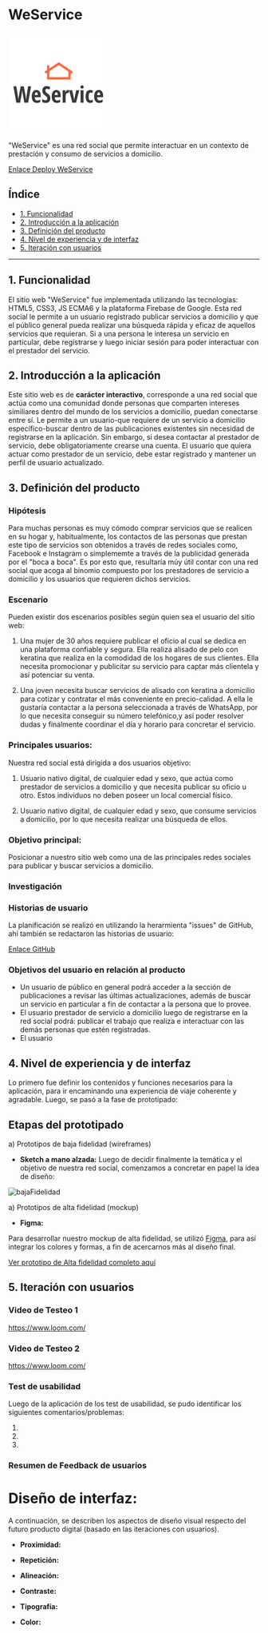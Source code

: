 # WeService

![Logo](src/img/logo-weservice.png)

"WeService" es una red social que permite interactuar en un contexto de prestación y consumo de servicios a domicilio.

[Enlace Deploy WeService](https://red-social2020.firebaseapp.com/#/inicio)

## Índice

* [1. Funcionalidad](#1-funcionalidad)
* [2. Introducción a la aplicación](#2-introducción-a-la-aplicación)
* [3. Definición del producto](#3-definición-del-producto)
* [4. Nivel de experiencia y de interfaz](#4-nivel-de-experiencia-y-de-interfaz)
* [5. Iteración con usuarios](#5-iteración-con-usuarios)

***

## 1. Funcionalidad
El sitio web "WeService" fue implementada utilizando las tecnologías: HTML5, CSS3, JS ECMA6 y la plataforma Firebase de Google.
Esta red social le permite a un usuario registrado publicar servicios a domicilio y que el público general pueda realizar una búsqueda rápida y eficaz de aquellos servicios que requieran. Si a una persona le interesa un servicio en particular, debe registrarse y luego iniciar sesión para poder interactuar con el prestador del servicio.

## 2. Introducción a la aplicación
Este sitio web es de **carácter interactivo**, corresponde a una red social que actúa como una comunidad donde personas que comparten intereses similiares dentro del mundo de los servicios a domicilio, puedan conectarse entre sí. 
Le permite a un usuario-que requiere de un servicio a domicilio específico-buscar dentro de las publicaciones existentes sin necesidad de registrarse en la aplicación. Sin embargo, si desea contactar al prestador de servicio, debe obligatoriamente crearse una cuenta.
El usuario que quiera actuar como prestador de un servicio, debe estar registrado y mantener un perfil de usuario actualizado.

## 3. Definición del producto

### Hipótesis
Para muchas personas es muy cómodo comprar servicios que se realicen en su hogar y, habitualmente, los contactos de las personas que prestan este tipo de servicios son obtenidos a través de redes sociales como, Facebook e Instagram o simplememte a través de la publicidad generada por el "boca a boca".
Es por esto que, resultaría múy útil contar con una red social que acoga al binomio compuesto por los prestadores de servicio a domicilio y los usuarios que requieren dichos servicios.

### Escenario
Pueden existir dos escenarios posibles según quien sea el usuario del sitio web:
1. Una mujer de 30 años requiere publicar el oficio al cual se dedica en una plataforma confiable y segura. Ella realiza alisado de pelo con keratina que realiza en la comodidad de los hogares de sus clientes. Ella necesita promocionar y publicitar su servicio para captar más clientela y así potenciar su venta. 

2. Una joven necesita buscar servicios de alisado con keratina a domicilio para cotizar y contratar el más conveniente en precio-calidad. A ella le gustaría contactar a la persona seleccionada a través de WhatsApp, por lo que necesita conseguir su número telefónico,y así poder resolver dudas y finalmente coordinar el día y horario para concretar el servicio.

### Principales usuarios:
Nuestra red social está dirigida a dos usuarios objetivo:
1. Usuario nativo digital, de cualquier edad y sexo, que actúa como prestador de servicios a domicilio y que necesita publicar su oficio u otro. Estos individuos no deben poseer un local comercial físico.

2. Usuario nativo digital, de cualquier edad y sexo, que consume servicios a domicilio, por lo que necesita realizar una búsqueda de ellos.

### Objetivo principal:
Posicionar a nuestro sitio web como una de las principales redes sociales para publicar y buscar servicios a domicilio.

### Investigación

### Historias de usuario
La planificación se realizó en utilizando la herarmienta "issues" de GitHub, ahí también se redactaron las historias de usuario:

[Enlace GitHub](https://github.com/rinarive/SCL012-Social-Network/projects/1)

### Objetivos del usuario en relación al producto

- Un usuario de público en general podrá acceder a la sección de publicaciones a revisar las últimas actualizaciones, además de buscar un servicio en particular a fin de contactar a la persona que lo provee.
- El usuario prestador de servicio a domicilio luego de registrarse en la red social podrá: publicar el trabajo que realiza e interactuar con las demás personas que estén registradas.
- El usuario 

## 4. Nivel de experiencia y de interfaz
Lo primero fue definir los contenidos y funciones necesarios para la aplicación, para ir encaminando una experiencia de viaje coherente y agradable.
Luego, se pasó a la fase de prototipado:

## Etapas del prototipado

a) Prototipos de baja fidelidad (wireframes) 

- **Sketch a mano alzada:**
Luego de decidir finalmente la temática y el objetivo de nuestra red social, comenzamos a concretar en papel la idea de diseño:

![bajaFidelidad](src/img/)


a) Prototipos de alta fidelidad (mockup)
- **Figma:**

Para desarrollar nuestro mockup de alta fidelidad, se utilizó [Figma](https://www.figma.com/), para así integrar los colores y formas, a fin de acercarnos más al diseño final.

[Ver prototipo de Alta fidelidad completo aquí](https://www.figma.com/proto/lJY8GH2v8MDmZcj3LtE8PB/Untitled?node-id=2%3A2&scaling=scale-down)

## 5. Iteración con usuarios

### Video de Testeo 1 

https://www.loom.com/

### Video de Testeo 2 

https://www.loom.com/


### Test de usabilidad

Luego de la aplicación de los test de usabilidad, se pudo identificar los siguientes comentarios/problemas:

1. 
2. 
3. 


### Resumen de Feedback de usuarios 

# Diseño de interfaz:

A continuación, se describen los aspectos de diseño visual respecto del futuro producto digital (basado en las iteraciones con usuarios).

- **Proximidad:** 


- **Repetición:** 


- **Alineación:** 


- **Contraste:** 


- **Tipografía:** 


- **Color:** 






